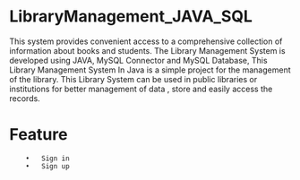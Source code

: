 # LibraryManagement_JAVA_SQL
This system provides convenient access to a comprehensive collection of information about books and students.
The Library Management System is developed using JAVA, MySQL Connector and MySQL Database, This Library Management System In Java is a simple project for the management of the library.
This Library System can be used in public libraries or institutions for better management of data , store and easily access the records.
# Feature 
        •	Sign in 
        •	Sign up
